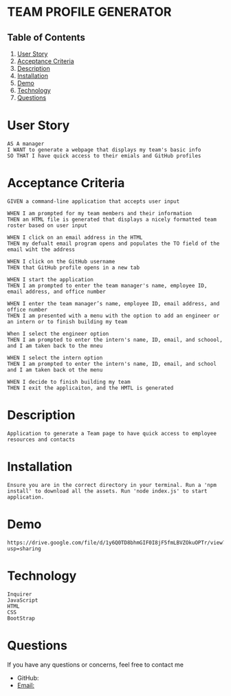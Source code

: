 # TEAM PROFILE GENERATOR

## Table of Contents
1. [User Story](#user-story)
2. [Acceptance Criteria](#acceptance-criteria)
3. [Description](#description)
4. [Installation](#installation)
5. [Demo](#demo) 
6. [Technology](#technology)
6. [Questions](#questions)

# User Story
    AS A manager
    I WANT to generate a webpage that displays my team's basic info
    SO THAT I have quick access to their emials and GitHub profiles

# Acceptance Criteria
    GIVEN a command-line application that accepts user input

    WHEN I am prompted for my team members and their information
    THEN an HTML file is generated that displays a nicely formatted team roster based on user input

    WHEN I click on an email address in the HTML
    THEN my defualt email program opens and populates the TO field of the email wiht the address

    WHEN I click on the GitHub username
    THEN that GitHub profile opens in a new tab

    WHEN I start the application
    THEN I am prompted to enter the team manager's name, employee ID, email address, and office number

    WHEN I enter the team manager’s name, employee ID, email address, and office number
    THEN I am presented with a menu with the option to add an engineer or an intern or to finish building my team

    When I select the engineer option
    THEN I am prompted to enter the intern's name, ID, email, and schoool, and I am taken back to the mneu

    WHEN I select the intern option
    THEN I am prompted to enter the intern's name, ID, email, and school and I am taken back ot the menu

    WHEN I decide to finish building my team
    THEN I exit the applicaiton, and the HMTL is generated

# Description
    Application to generate a Team page to have quick access to employee resources and contacts

# Installation
    Ensure you are in the correct directory in your terminal. Run a 'npm install' to download all the assets. Run 'node index.js' to start application.

# Demo
    https://drive.google.com/file/d/1y6Q0TD8bhmGIF0I8jF5fmLBVZOkuOPTr/view?usp=sharing

# Technology
    Inquirer
    JavaScript
    HTML
    CSS
    BootStrap

# Questions
If you have any questions or concerns, feel free to contact me 
* GitHub: <a href="https://github.com/alu1868">
* Email: <a href="mailto:alu1868@gmail.com">